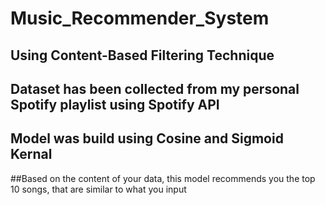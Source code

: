# Music_Recommender_System

## Using Content-Based Filtering Technique

## Dataset has been collected from my personal Spotify playlist using Spotify API 

## Model was build using Cosine and Sigmoid Kernal

##Based on the content of your data, this model recommends you the top 10 songs, that are similar to what you input
